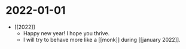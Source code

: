 # 2022-01-01

- [[2022]]
  - Happy new year! I hope you thrive.
  - I will try to behave more like a [[monk]] during [[january 2022]].